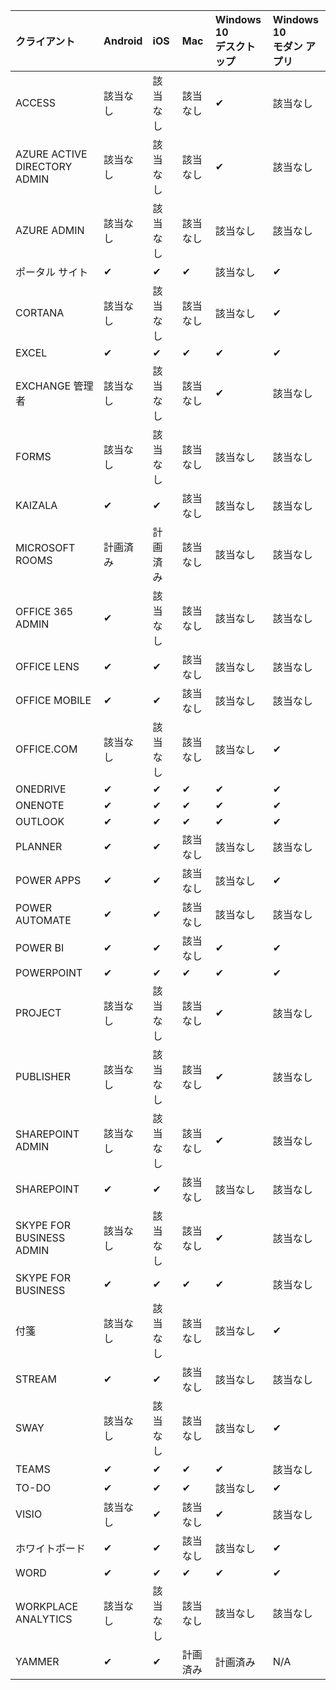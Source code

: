 <!-- This file is generated automatically. Changes made to this file will be overwritten.-->
|クライアント|Android|iOS|Mac|Windows 10<br>デスクトップ|Windows 10<br>モダン アプリ|
|:-|:-|:-|:-|:-|:-|
|ACCESS|該当なし|該当なし|該当なし|✔|該当なし|
|AZURE ACTIVE DIRECTORY ADMIN|該当なし|該当なし|該当なし|✔|該当なし|
|AZURE ADMIN|該当なし|該当なし|該当なし|該当なし|該当なし|
|ポータル サイト|✔|✔|✔|該当なし|✔|
|CORTANA|該当なし|該当なし|該当なし|該当なし|✔|
|EXCEL|✔|✔|✔|✔|✔|
|EXCHANGE 管理者|該当なし|該当なし|該当なし|✔|該当なし|
|FORMS|該当なし|該当なし|該当なし|該当なし|該当なし|
|KAIZALA|✔|✔|該当なし|該当なし|該当なし|
|MICROSOFT ROOMS|計画済み|計画済み|該当なし|該当なし|該当なし|
|OFFICE 365 ADMIN|✔|該当なし|該当なし|該当なし|該当なし|
|OFFICE LENS|✔|✔|該当なし|該当なし|該当なし|
|OFFICE MOBILE|✔|✔|該当なし|該当なし|該当なし|
|OFFICE.COM|該当なし|該当なし|該当なし|該当なし|✔|
|ONEDRIVE|✔|✔|✔|✔|✔|
|ONENOTE|✔|✔|✔|✔|✔|
|OUTLOOK|✔|✔|✔|✔|✔|
|PLANNER|✔|✔|該当なし|該当なし|該当なし|
|POWER APPS|✔|✔|該当なし|該当なし|✔|
|POWER AUTOMATE|✔|✔|該当なし|該当なし|該当なし|
|POWER BI|✔|✔|該当なし|✔|✔|
|POWERPOINT|✔|✔|✔|✔|✔|
|PROJECT|該当なし|該当なし|該当なし|✔|該当なし|
|PUBLISHER|該当なし|該当なし|該当なし|✔|該当なし|
|SHAREPOINT ADMIN|該当なし|該当なし|該当なし|✔|該当なし|
|SHAREPOINT|✔|✔|該当なし|該当なし|該当なし|
|SKYPE FOR BUSINESS ADMIN|該当なし|該当なし|該当なし|✔|該当なし|
|SKYPE FOR BUSINESS|✔|✔|✔|✔|該当なし|
|付箋|該当なし|該当なし|該当なし|該当なし|✔|
|STREAM|✔|✔|該当なし|該当なし|該当なし|
|SWAY|該当なし|該当なし|該当なし|該当なし|✔|
|TEAMS|✔|✔|✔|✔|該当なし|
|TO-DO|✔|✔|✔|該当なし|✔|
|VISIO|該当なし|✔|該当なし|✔|該当なし|
|ホワイトボード|✔|✔|該当なし|該当なし|✔|
|WORD|✔|✔|✔|✔|✔|
|WORKPLACE ANALYTICS|該当なし|該当なし|該当なし|該当なし|該当なし|
|YAMMER|✔|✔|計画済み|計画済み|N/A|
